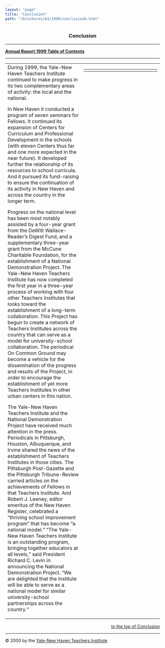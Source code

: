 ```yaml
---
layout: "page"
title: "Conclusion"
path: "/brochures/A3/1999/conclusionb.html"
---
```

<main>
<center><a name="t"></a><b><h3>Conclusion</h3></b>
<hr/></center>
<p><b><a href="index.html">Annual Report 1999 Table of Contents</a>
</b>
</p><hr/>
<table cellpadding="2">
<tbody><tr valign="TOP">
<td width="85%">During 1999, the Yale-New Haven Teachers Institute continued
to make progress in its two complementary areas of activity: the local
and the national. 
<p>In New Haven it conducted a program of seven seminars for Fellows. It
continued its expansion of Centers for Curriculum and Professional Development
in the schools (with eleven Centers thus far and one more expected in the
near future). It developed further the relationship of its resources to
school curricula. And it pursued its fund-raising to ensure the continuation
of its activity in New Haven and across the country in the longer term. 
</p><p>Progress on the national level has been most notably assisted by a four-year
grant from the DeWitt Wallace-Reader’s Digest Fund, and a supplementary
three-year grant from the McCune Charitable Foundation, for the establishment
of a National Demonstration Project. The Yale-New Haven Teachers Institute
has now completed the first year in a three-year process of working with
four other Teachers Institutes that looks toward the establishment of a
long-term collaboration. This Project has begun to create a network of
Teachers Institutes across the country that can serve as a model for university-school
collaboration. The periodical On Common Ground may become a vehicle for
the dissemination of the progress and results of the Project, in order
to encourage the establishment of yet more Teachers Institutes in other
urban centers in this nation. 
</p><p>The Yale-New Haven Teachers Institute and the National Demonstration
Project have received much attention in the press. Periodicals in Pittsburgh,
Houston, Albuquerque, and Irvine shared the news of the establishment of
Teachers Institutes in those cities. The Pittsburgh Post-Gazette and the
Pittsburgh Tribune-Review carried articles on the achievements of Fellows
in that Teachers Institute. And Robert J. Leeney, editor emeritus of the
New Haven Register, celebrated a “thriving school improvement program”
that has become “a national model.” “The Yale-New Haven Teachers Institute
is an outstanding program, bringing together educators at all levels,”
said President Richard C. Levin in announcing the National Demonstration
Project. “We are delighted that the Institute will be able to serve as
a national model for similar university-school partnerships across the
country.” </p></td>
<td>
<table cellpadding="2">
<tbody><tr>
<td></td>
<td></td>
<td></td>
<td></td>
<td></td>
<td></td>
<td></td>
<td></td>
<td></td>
<td></td>
<td></td>
<td></td>
<td></td>
<td></td>
<td></td>
</tr>
</tbody></table>
</td>
</tr>
</tbody></table>
<div align="right">
<p><a href="#t">to the top of Conclusion</a></p></div>
<hr/>© 2000 by the <a href="..\..\..\">Yale-New Haven
Teachers Institute</a>
</main>